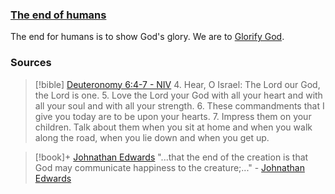### [The end of humans](.md)
The end for humans is to show God's glory. We are to [Glorify God](Glorify%20God.md).

### Sources
> [!bible] [Deuteronomy 6:4-7 - NIV](https://bolls.life/NIV/5/6/)
> 4. Hear, O Israel: The Lord our God, the Lord is one.
> 5. Love the Lord your God with all your heart and with all your soul and with all your strength.
> 6. These commandments that I give you today are to be upon your hearts.
> 7. Impress them on your children. Talk about them when you sit at home and when you walk along the road, when you lie down and when you get up.

> [!book]+ [Johnathan Edwards](Johnathan%20Edwards)
> "...that the end of the creation is that God may communicate happiness to the creature;..." - [Johnathan Edwards](Johnathan%20Edwards)

